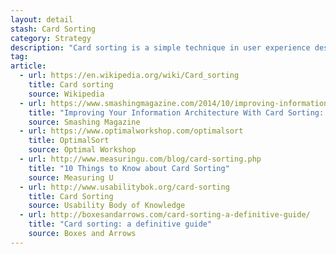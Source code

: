 ```yaml
---
layout: detail
stash: Card Sorting
category: Strategy
description: "Card sorting is a simple technique in user experience design where a group of subject experts or “users”, however inexperienced with design, are guided to generate a category tree or folksonomy. It is a useful approach for designing information architecture, workflows, menu structure, or web site navigation paths."
tag:
article:
  - url: https://en.wikipedia.org/wiki/Card_sorting
    title: Card sorting
    source: Wikipedia
  - url: https://www.smashingmagazine.com/2014/10/improving-information-architecture-card-sorting-beginners-guide/
    title: "Improving Your Information Architecture With Card Sorting: A Beginner's Guide"
    source: Smashing Magazine
  - url: https://www.optimalworkshop.com/optimalsort
    title: OptimalSort
    source: Optimal Workshop
  - url: http://www.measuringu.com/blog/card-sorting.php
    title: "10 Things to Know about Card Sorting"
    source: Measuring U
  - url: http://www.usabilitybok.org/card-sorting
    title: Card Sorting
    source: Usability Body of Knowledge
  - url: http://boxesandarrows.com/card-sorting-a-definitive-guide/
    title: "Card sorting: a definitive guide"
    source: Boxes and Arrows
---
```

